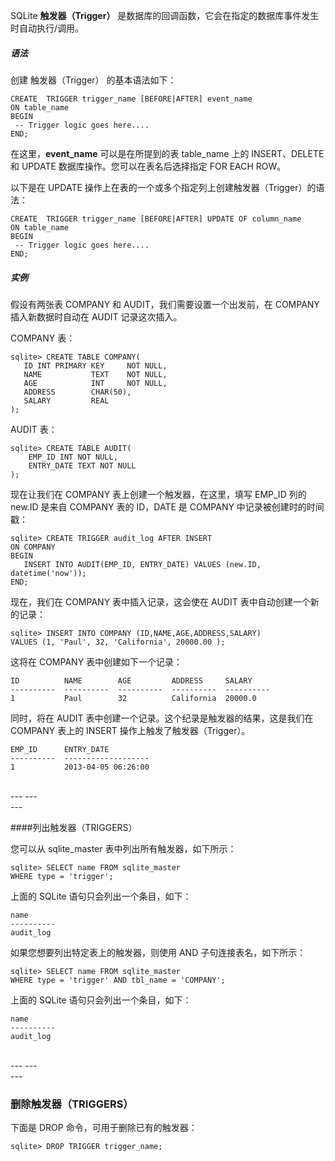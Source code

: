 SQLite **触发器（Trigger）** 是数据库的回调函数，它会在指定的数据库事件发生时自动执行/调用。

##### 语法

创建 触发器（Trigger） 的基本语法如下：
```
CREATE  TRIGGER trigger_name [BEFORE|AFTER] event_name 
ON table_name
BEGIN
 -- Trigger logic goes here....
END;
```

在这里，**event_name** 可以是在所提到的表 table_name 上的 INSERT、DELETE 和 UPDATE 数据库操作。您可以在表名后选择指定 FOR EACH ROW。

以下是在 UPDATE 操作上在表的一个或多个指定列上创建触发器（Trigger）的语法：
```
CREATE  TRIGGER trigger_name [BEFORE|AFTER] UPDATE OF column_name 
ON table_name
BEGIN
 -- Trigger logic goes here....
END;
```

##### 实例

假设有两张表 COMPANY 和 AUDIT，我们需要设置一个出发前，在  COMPANY 插入新数据时自动在 AUDIT 记录这次插入。

COMPANY 表：
```
sqlite> CREATE TABLE COMPANY(
   ID INT PRIMARY KEY     NOT NULL,
   NAME           TEXT    NOT NULL,
   AGE            INT     NOT NULL,
   ADDRESS        CHAR(50),
   SALARY         REAL
);
```
AUDIT 表：
```
sqlite> CREATE TABLE AUDIT(
    EMP_ID INT NOT NULL,
    ENTRY_DATE TEXT NOT NULL
);
```

现在让我们在 COMPANY 表上创建一个触发器，在这里，填写 EMP_ID 列的 new.ID 是来自 COMPANY 表的 ID，DATE 是 COMPANY 中记录被创建时的时间戳：
```
sqlite> CREATE TRIGGER audit_log AFTER INSERT 
ON COMPANY
BEGIN
   INSERT INTO AUDIT(EMP_ID, ENTRY_DATE) VALUES (new.ID, datetime('now'));
END;
```

现在，我们在 COMPANY 表中插入记录，这会使在 AUDIT 表中自动创建一个新的记录：
```
sqlite> INSERT INTO COMPANY (ID,NAME,AGE,ADDRESS,SALARY)
VALUES (1, 'Paul', 32, 'California', 20000.00 );
```

这将在 COMPANY 表中创建如下一个记录：
```
ID          NAME        AGE         ADDRESS     SALARY
----------  ----------  ----------  ----------  ----------
1           Paul        32          California  20000.0
```

同时，将在 AUDIT 表中创建一个记录。这个纪录是触发器的结果，这是我们在 COMPANY 表上的 INSERT 操作上触发了触发器（Trigger）。

```
EMP_ID      ENTRY_DATE
----------  -------------------
1           2013-04-05 06:26:00
```

<br>
---
---
<br>
---


####列出触发器（TRIGGERS）

您可以从 sqlite_master 表中列出所有触发器，如下所示：
```
sqlite> SELECT name FROM sqlite_master
WHERE type = 'trigger';
```
上面的 SQLite 语句只会列出一个条目，如下：
```
name
----------
audit_log
```

如果您想要列出特定表上的触发器，则使用 AND 子句连接表名，如下所示：
```
sqlite> SELECT name FROM sqlite_master
WHERE type = 'trigger' AND tbl_name = 'COMPANY';
```
上面的 SQLite 语句只会列出一个条目，如下：
```
name
----------
audit_log
```

<br>
---
---
<br>
---

### 删除触发器（TRIGGERS）
下面是 DROP 命令，可用于删除已有的触发器：
```
sqlite> DROP TRIGGER trigger_name;
```
